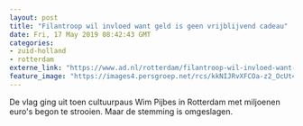 ```yaml
---
layout: post
title: "Filantroop wil invloed want geld is geen vrijblijvend cadeau"
date: Fri, 17 May 2019 08:42:43 GMT
categories: 
- zuid-holland 
- rotterdam 
externe_link: "https://www.ad.nl/rotterdam/filantroop-wil-invloed-want-geld-is-geen-vrijblijvend-cadeau~adad3572/"
feature_image: "https://images4.persgroep.net/rcs/kkNIJRvXFCOa-z2_OcUt4iYzaY8/diocontent/73736456/_fitwidth/400/?appId=21791a8992982cd8da851550a453bd7f&quality=0.7"
---
```


De vlag ging uit toen cultuurpaus Wim Pijbes in Rotterdam met miljoenen euro's begon te strooien. Maar de stemming is omgeslagen.
